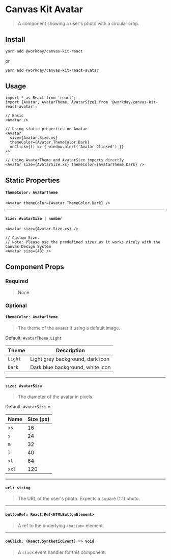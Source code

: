 # Canvas Kit Avatar

> A component showing a user's photo with a circular crop.

## Install

```sh
yarn add @workday/canvas-kit-react
```

or

```sh
yarn add @workday/canvas-kit-react-avatar
```

## Usage

```tsx
import * as React from 'react';
import {Avatar, AvatarTheme, AvatarSize} from '@workday/canvas-kit-react-avatar';

// Basic
<Avatar />

// Using static properties on Avatar
<Avatar
  size={Avatar.Size.xs}
  themeColor={Avatar.ThemeColor.Dark}
  onClick={() => { window.alert('Avatar Clicked') }}
/>

// Using AvatarTheme and AvatarSize imports directly
<Avatar size={AvatarSize.xs} themeColor={AvatarTheme.Dark} />
```

## Static Properties

#### `ThemeColor: AvatarTheme`

```tsx
<Avatar themeColor={Avatar.ThemeColor.Dark} />
```

---

#### `Size: AvatarSize | number`

```tsx
<Avatar size={Avatar.Size.xs} />

// Custom Size.
// Note: Please use the predefined sizes as it works nicely with the Canvas Design System
<Avatar size={48} />
```

## Component Props

### Required

> None

### Optional

#### `themeColor: AvatarTheme`

> The theme of the avatar if using a default image.

Default: `AvatarTheme.Light`

| Theme   | Description                      |
| ------- | -------------------------------- |
| `Light` | Light grey background, dark icon |
| `Dark`  | Dark blue background, white icon |

---

#### `size: AvatarSize`

> The diameter of the avatar in pixels

Default: `AvatarSize.m`

| Name  | Size (px) |
| ----- | --------- |
| `xs`  | 16        |
| `s`   | 24        |
| `m`   | 32        |
| `l`   | 40        |
| `xl`  | 64        |
| `xxl` | 120       |

---

#### `url: string`

> The URL of the user's photo. Expects a square (1:1) photo.

---

#### `buttonRef: React.Ref<HTMLButtonElement>`

> A ref to the underlying `<button>` element.

---

#### `onClick: (React.SyntheticEvent) => void`

> A `click` event handler for this component.
